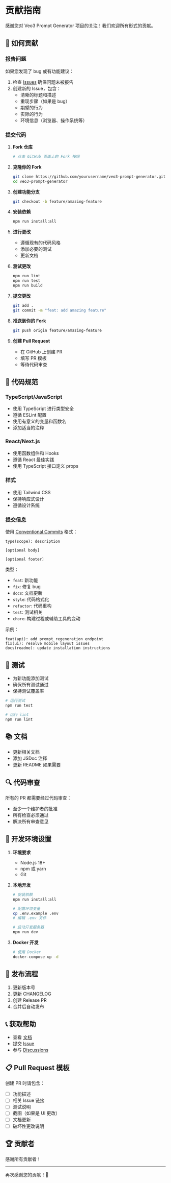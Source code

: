 # 贡献指南

感谢您对 Veo3 Prompt Generator 项目的关注！我们欢迎所有形式的贡献。

## 🤝 如何贡献

### 报告问题

如果您发现了 bug 或有功能建议：

1. 检查 [Issues](https://github.com/yourusername/veo3-prompt-generator/issues) 确保问题未被报告
2. 创建新的 Issue，包含：
   - 清晰的标题和描述
   - 重现步骤（如果是 bug）
   - 期望的行为
   - 实际的行为
   - 环境信息（浏览器、操作系统等）

### 提交代码

1. **Fork 仓库**
   ```bash
   # 点击 GitHub 页面上的 Fork 按钮
   ```

2. **克隆你的 Fork**
   ```bash
   git clone https://github.com/yourusername/veo3-prompt-generator.git
   cd veo3-prompt-generator
   ```

3. **创建功能分支**
   ```bash
   git checkout -b feature/amazing-feature
   ```

4. **安装依赖**
   ```bash
   npm run install:all
   ```

5. **进行更改**
   - 遵循现有的代码风格
   - 添加必要的测试
   - 更新文档

6. **测试更改**
   ```bash
   npm run lint
   npm run test
   npm run build
   ```

7. **提交更改**
   ```bash
   git add .
   git commit -m "feat: add amazing feature"
   ```

8. **推送到你的 Fork**
   ```bash
   git push origin feature/amazing-feature
   ```

9. **创建 Pull Request**
   - 在 GitHub 上创建 PR
   - 填写 PR 模板
   - 等待代码审查

## 📝 代码规范

### TypeScript/JavaScript

- 使用 TypeScript 进行类型安全
- 遵循 ESLint 配置
- 使用有意义的变量和函数名
- 添加适当的注释

### React/Next.js

- 使用函数组件和 Hooks
- 遵循 React 最佳实践
- 使用 TypeScript 接口定义 props

### 样式

- 使用 Tailwind CSS
- 保持响应式设计
- 遵循设计系统

### 提交信息

使用 [Conventional Commits](https://www.conventionalcommits.org/) 格式：

```
type(scope): description

[optional body]

[optional footer]
```

类型：
- `feat`: 新功能
- `fix`: 修复 bug
- `docs`: 文档更新
- `style`: 代码格式化
- `refactor`: 代码重构
- `test`: 测试相关
- `chore`: 构建过程或辅助工具的变动

示例：
```
feat(api): add prompt regeneration endpoint
fix(ui): resolve mobile layout issues
docs(readme): update installation instructions
```

## 🧪 测试

- 为新功能添加测试
- 确保所有测试通过
- 保持测试覆盖率

```bash
# 运行测试
npm run test

# 运行 lint
npm run lint
```

## 📚 文档

- 更新相关文档
- 添加 JSDoc 注释
- 更新 README 如果需要

## 🔍 代码审查

所有的 PR 都需要经过代码审查：

- 至少一个维护者的批准
- 所有检查必须通过
- 解决所有审查意见

## 🎯 开发环境设置

1. **环境要求**
   - Node.js 18+
   - npm 或 yarn
   - Git

2. **本地开发**
   ```bash
   # 安装依赖
   npm run install:all
   
   # 配置环境变量
   cp .env.example .env
   # 编辑 .env 文件
   
   # 启动开发服务器
   npm run dev
   ```

3. **Docker 开发**
   ```bash
   # 使用 Docker
   docker-compose up -d
   ```

## 🚀 发布流程

1. 更新版本号
2. 更新 CHANGELOG
3. 创建 Release PR
4. 合并后自动发布

## 📞 获取帮助

- 查看 [文档](README.md)
- 提交 [Issue](https://github.com/yourusername/veo3-prompt-generator/issues)
- 参与 [Discussions](https://github.com/yourusername/veo3-prompt-generator/discussions)

## 📋 Pull Request 模板

创建 PR 时请包含：

- [ ] 功能描述
- [ ] 相关 Issue 链接
- [ ] 测试说明
- [ ] 截图（如果是 UI 更改）
- [ ] 文档更新
- [ ] 破坏性更改说明

## 🏆 贡献者

感谢所有贡献者！

<!-- 这里会自动生成贡献者列表 -->

---

再次感谢您的贡献！🎉